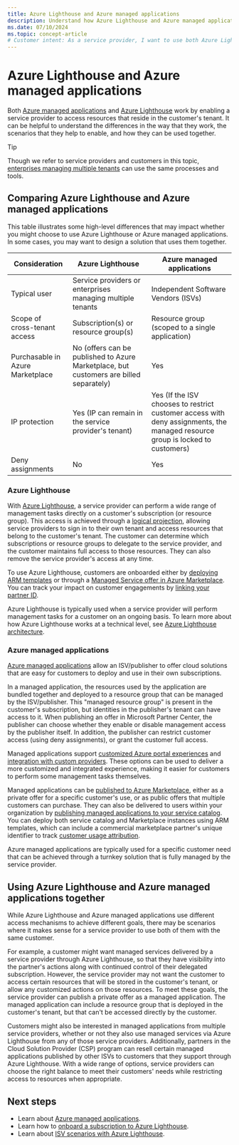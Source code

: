 ```yaml
---
title: Azure Lighthouse and Azure managed applications
description: Understand how Azure Lighthouse and Azure managed applications can be used together.
ms.date: 07/10/2024
ms.topic: concept-article
# Customer intent: As a service provider, I want to use both Azure Lighthouse and Azure managed applications, so that I can efficiently manage customer resources while maintaining control and access permissions tailored to their specific needs.
---
```


# Azure Lighthouse and Azure managed applications

Both [Azure managed applications](/azure/azure-resource-manager/managed-applications/overview) and [Azure Lighthouse](../overview.md) work by enabling a service provider to access resources that reside in the customer's tenant. It can be helpful to understand the differences in the way that they work, the scenarios that they help to enable, and how they can be used together.

> [!TIP]
> Though we refer to service providers and customers in this topic, [enterprises managing multiple tenants](enterprise.md) can use the same processes and tools.

## Comparing Azure Lighthouse and Azure managed applications

This table illustrates some high-level differences that may impact whether you might choose to use Azure Lighthouse or Azure managed applications. In some cases, you may want to design a solution that uses them together.

|Consideration  |Azure Lighthouse  |Azure managed applications  |
|---------|---------|---------|
|Typical user     |Service providers or enterprises managing multiple tenants         |Independent Software Vendors (ISVs)         |
|Scope of cross-tenant access     |Subscription(s) or resource group(s)         |Resource group (scoped to a single application)         |
|Purchasable in Azure Marketplace     |No (offers can be published to Azure Marketplace, but customers are billed separately)        |Yes         |
|IP protection |Yes (IP can remain in the service provider's tenant) |Yes (If the ISV chooses to restrict customer access with deny assignments, the managed resource group is locked to customers) |
|Deny assignments     |No         |Yes        |

### Azure Lighthouse

With [Azure Lighthouse](../overview.md), a service provider can perform a wide range of management tasks directly on a customer's subscription (or resource group). This access is achieved through a [logical projection](architecture.md#logical-projection), allowing service providers to sign in to their own tenant and access resources that belong to the customer's tenant. The customer can determine which subscriptions or resource groups to delegate to the service provider, and the customer maintains full access to those resources. They can also remove the service provider's access at any time.

To use Azure Lighthouse, customers are onboarded either by [deploying ARM templates](../how-to/onboard-customer.md) or through a [Managed Service offer in Azure Marketplace](managed-services-offers.md). You can track your impact on customer engagements by [linking your partner ID](/azure/cost-management-billing/manage/link-partner-id).

Azure Lighthouse is typically used when a service provider will perform management tasks for a customer on an ongoing basis. To learn more about how Azure Lighthouse works at a technical level, see [Azure Lighthouse architecture](architecture.md).

### Azure managed applications

[Azure managed applications](/azure/azure-resource-manager/managed-applications/overview) allow an ISV/publisher to offer cloud solutions that are easy for customers to deploy and use in their own subscriptions.

In a managed application, the resources used by the application are bundled together and deployed to a resource group that can be managed by the ISV/publisher. This "managed resource group" is present in the customer's subscription, but identities in the publisher's tenant can have access to it. When publishing an offer in Microsoft Partner Center, the publisher can choose whether they enable or disable management access by the publisher itself. In addition, the publisher can restrict customer access (using deny assignments), or grant the customer full access.

Managed applications support [customized Azure portal experiences](/azure/azure-resource-manager/managed-applications/concepts-view-definition) and [integration with custom providers](/azure/azure-resource-manager/managed-applications/tutorial-create-managed-app-with-custom-provider). These options can be used to deliver a more customized and integrated experience, making it easier for customers to perform some management tasks themselves.

Managed applications can be [published to Azure Marketplace](/azure/marketplace/azure-app-offer-setup), either as a private offer for a specific customer's use, or as public offers that multiple customers can purchase. They can also be delivered to users within your organization by [publishing managed applications to your service catalog](/azure/azure-resource-manager/managed-applications/publish-service-catalog-app). You can deploy both service catalog and Marketplace instances using ARM templates, which can include a commercial marketplace partner's unique identifier to track [customer usage attribution](/azure/marketplace/azure-partner-customer-usage-attribution).

Azure managed applications are typically used for a specific customer need that can be achieved through a turnkey solution that is fully managed by the service provider.

## Using Azure Lighthouse and Azure managed applications together

While Azure Lighthouse and Azure managed applications use different access mechanisms to achieve different goals, there may be scenarios where it makes sense for a service provider to use both of them with the same customer.

For example, a customer might want managed services delivered by a service provider through Azure Lighthouse, so that they have visibility into the partner's actions along with continued control of their delegated subscription. However, the service provider may not want the customer to access certain resources that will be stored in the customer's tenant, or allow any customized actions on those resources. To meet these goals, the service provider can publish a private offer as a managed application. The managed application can include a resource group that is deployed in the customer's tenant, but that can't be accessed directly by the customer.

Customers might also be interested in managed applications from multiple service providers, whether or not they also use managed services via Azure Lighthouse from any of those service providers. Additionally, partners in the Cloud Solution Provider (CSP) program can resell certain managed applications published by other ISVs to customers that they support through Azure Lighthouse. With a wide range of options, service providers can choose the right balance to meet their customers' needs while restricting access to resources when appropriate.

## Next steps

- Learn about [Azure managed applications](/azure/azure-resource-manager/managed-applications/overview).
- Learn how to [onboard a subscription to Azure Lighthouse](../how-to/onboard-customer.md).
- Learn about [ISV scenarios with Azure Lighthouse](isv-scenarios.md).
